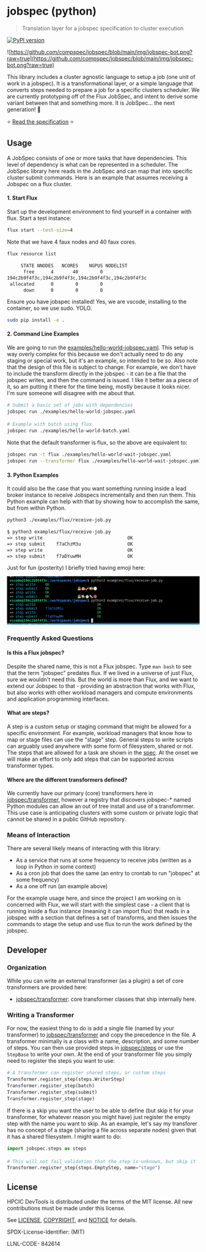 # jobspec (python)

> Translation layer for a jobspec specification to cluster execution

[![PyPI version](https://badge.fury.io/py/jobspec.svg)](https://badge.fury.io/py/jobspec)

![https://github.com/compspec/jobspec/blob/main/img/jobspec-bot.png?raw=true](https://github.com/compspec/jobspec/blob/main/img/jobspec-bot.png?raw=true)

This library includes a cluster agnostic language to setup a job (one unit of work in a jobspec).
It is a transformational layer, or a simple language that converts steps needed to prepare a job
for a specific clusters scheduler. We are currently prototyping off of the Flux JobSpec, and intent
to derive some variant between that and something more. It is JobSpec... the next generation! 🚀️

⭐️ [Read the specification](spec.md) ⭐️


## Usage

A JobSpec consists of one or more tasks that have dependencies. This level of dependency is what can be represented in a scheduler.
The JobSpec library here reads in the JobSpec and can map that into specific cluster submit commands.
Here is an example that assumes receiving a Jobspec on a flux cluster.

#### 1. Start Flux

Start up the development environment to find yourself in a container with flux. Start a test instance:

```bash
flux start --test-size=4
```

Note that we have 4 faux nodes and 40 faux cores.

```bash
flux resource list
```
```console
     STATE NNODES   NCORES    NGPUS NODELIST
      free      4       40        0 194c2b9f4f3c,194c2b9f4f3c,194c2b9f4f3c,194c2b9f4f3c
 allocated      0        0        0
      down      0        0        0
```

Ensure you have jobspec installed! Yes, we are vscode, installing to the container, so we use sudo. YOLO.

```bash
sudo pip install -e .
```

#### 2. Command Line Examples

We are going to run the [examples/hello-world-jobspec.yaml](examples/hello-world-jobspec.yaml). This setup is way overly
complex for this because we don't actually need to do any staging or special work, but it's an example, so intended to be so.
Also note that the design of this file is subject to change. For example, we don't have to include the transform directly in the
jobspec - it can be a file that the jobspec writes, and then the command is issued. I like it better as a piece of it, so am putting
it there for the time being, mostly because it looks nicer. I'm sure someone will disagree with me about that.

```bash
# Submit a basic set of jobs with dependencies
jobspec run ./examples/hello-world-jobspec.yaml

# Example with batch using flux
jobspec run ./examples/hello-world-batch.yaml
```

Note that the default transformer is flux, so the above are equivalent to:

```bash
jobspec run -t flux ./examples/hello-world-wait-jobspec.yaml
jobspec run --transformer flux ./examples/hello-world-wait-jobspec.yaml
```

#### 3. Python Examples

It could also be the case that you want something running inside a lead broker instance to receive Jobspecs incrementally and then
run them. This Python example can help with that by showing how to accomplish the same, but from within Python.

```bash
python3 ./examples/flux/receive-job.py
```
```console
$ python3 examples/flux/receive-job.py
=> step write                               OK
=> step submit    f7aChzM3u                 OK
=> step write                               OK
=> step submit    f7aDYuwMH                 OK
```

Just for fun (posterity) I briefly tried having emoji here:

![img/emoji.png](img/emoji.png)


### Frequently Asked Questions

#### Is this a Flux jobspec?

Despite the shared name, this is not a Flux jobspec. Type `man bash` to see that the term "jobspec" predates flux. If we lived in a universe of just Flux, sure we wouldn't need this. But the world is more than Flux, and we want to extend our Jobspec to that - providing an abstraction that works with Flux, but also works with other workload managers and compute environments and application programming interfaces.

#### What are steps?

A step is a custom setup or staging command that might be allowed for a specific environment. For example, workload managers that know how to map or stage files can use the "stage" step. General steps to write scripts can arguably used anywhere with some form of filesystem, shared or not. The steps that are allowed for a task are shown in the [spec](spec.md). At the onset we will make an effort to only add steps that can be supported across transformer types.

#### Where are the different transformers defined?

We currently have our primary (core) transformers here in [jobspec/transformer](jobspec/transformer), however a registry that discovers jobspec-* named Python modules can allow an out of tree install and use of a transfomrmer. This use case is anticipating clusters with some custom or private logic that cannot be shared in a public GitHub repository.


### Means of Interaction

There are several likely means of interacting with this library:

- As a service that runs at some frequency to receive jobs (written as a loop in Python in some context)
- As a cron job that does the same (an entry to crontab to run "jobspec" at some frequency)
- As a one off run (an example above)

For the example usage here, and since the project I am working on is concerned with Flux, we will start with the simplest case - a client that is running inside a flux instance (meaning it can import flux) that reads in a jobspec with a section that defines a set of transforms, and then issues the commands to stage the setup and use flux to run the work defined by the jobspec.

## Developer

### Organization

While you can write an external transformer (as a plugin) a set of core transformers are provided here:

 - [jobspec/transformer](jobspec/transformer): core transformer classes that ship internally here.

### Writing a Transformer

For now, the easiest thing to do is add a single file (named by your transformer) to [jobspec/transformer](jobspec/transformer)
and copy the precedence in the file. A transformer minimally is a class with a name, description, and some number of steps.
You can then use provided steps in [jobspec/steps](jobstep/steps) or use the `StepBase` to write your own. At the end of
your transformer file you simply need to register the steps you want to use:

```python
# A transformer can register shared steps, or custom steps
Transformer.register_step(steps.WriterStep)
Transformer.register_step(batch)
Transformer.register_step(submit)
Transformer.register_step(stage)
```

If there is a skip you want the user to be able to define (but skip it for your transformer, for whatever reason you might have)
just register the empty step with the name you want to skip. As an example, let's say my transforer has no concept of a stage
(sharing a file across separate nodes) given that it has a shared filesystem. I might want to do:

```python
import jobspec.steps as steps

# This will not fail validation that the step is unknown, but skip it
Transformer.register_step(steps.EmptyStep, name="stage")
```

## License

HPCIC DevTools is distributed under the terms of the MIT license.
All new contributions must be made under this license.

See [LICENSE](https://github.com/converged-computing/cloud-select/blob/main/LICENSE),
[COPYRIGHT](https://github.com/converged-computing/cloud-select/blob/main/COPYRIGHT), and
[NOTICE](https://github.com/converged-computing/cloud-select/blob/main/NOTICE) for details.

SPDX-License-Identifier: (MIT)

LLNL-CODE- 842614
